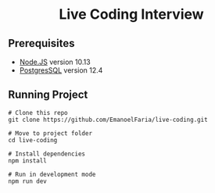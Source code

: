 <h1 align="center">Live Coding Interview</h1>

## Prerequisites

- [Node.JS](https://nodejs.org/) version 10.13
- [PostgresSQL](https://www.postgresql.org/) version 12.4

## Running Project

```
# Clone this repo
git clone https://github.com/EmanoelFaria/live-coding.git

# Move to project folder
cd live-coding

# Install dependencies
npm install

# Run in development mode
npm run dev
```

